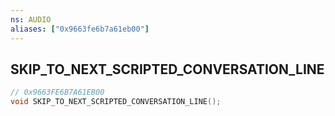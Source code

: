```yaml
---
ns: AUDIO
aliases: ["0x9663fe6b7a61eb00"]
---
```

## SKIP_TO_NEXT_SCRIPTED_CONVERSATION_LINE

```c
// 0x9663FE6B7A61EB00
void SKIP_TO_NEXT_SCRIPTED_CONVERSATION_LINE();
```
